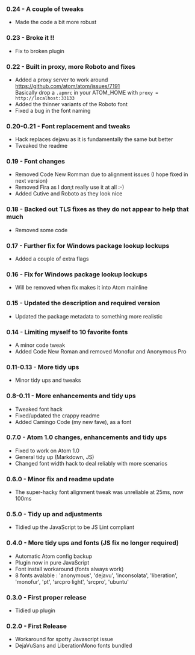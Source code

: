 ### 0.24 - A couple of tweaks
* Made the code a bit more robust
### 0.23 - Broke it !!
* Fix to broken plugin
### 0.22 - Built in proxy, more Roboto and fixes
* Added a proxy server to work around https://github.com/atom/atom/issues/7191  
  Basically drop a `.apmrc` in your ATOM_HOME with `proxy = http://localhost:33133`
* Added the thinner variants of the Roboto font
* Fixed a bug in the font naming

### 0.20-0.21 - Font replacement and tweaks
* Hack replaces dejavu as it is fundamentally the same but better
* Tweaked the readme

### 0.19 - Font changes
* Removed Code New Romman due to alignment issues (I hope fixed in next version)
* Removed Fira as I don;t really use it at all :-)
* Added Cutive and Roboto as they look nice

### 0.18 - Backed out TLS fixes as they do not appear to help that much
* Removed some code

### 0.17 - Further fix for Windows package lookup lockups
* Added a couple of extra flags

### 0.16 - Fix for Windows package lookup lockups
* Will be removed when fix makes it into Atom mainline

### 0.15 - Updated the description and required version
* Updated the package metadata to something more realistic

### 0.14 - Limiting myself to 10 favorite fonts
* A minor code tweak
* Added Code New Roman and removed Monofur and Anonymous Pro

### 0.11-0.13 - More tidy ups
* Minor tidy ups and tweaks

### 0.8-0.11 - More enhancements and tidy ups
* Tweaked font hack
* Fixed/updated the crappy readme
* Added Camingo Code (my new fave), as a font

### 0.7.0 - Atom 1.0 changes, enhancements and tidy ups
* Fixed to work on Atom 1.0
* General tidy up (Markdown, JS)
* Changed font width hack to deal reliably with more scenarios

### 0.6.0 - Minor fix and readme update
* The super-hacky font alignment tweak was unreliable at 25ms, now 100ms

### 0.5.0 - Tidy up and adjustments
* Tidied up the JavaScript to be JS Lint compliant

### 0.4.0 - More tidy ups and fonts (JS fix no longer required)
* Automatic Atom config backup
* Plugin now in pure JavaScript
* Font install workaround (fonts always work)
* 8 fonts avalable : 'anonymous', 'dejavu', 'inconsolata', 'liberation', 'monofur', 'pt',
  'srcpro light', 'srcpro', 'ubuntu'

### 0.3.0 - First proper release
* Tidied up plugin

### 0.2.0 - First Release
* Workaround for spotty Javascript issue
* DejaVuSans and LiberationMono fonts bundled
